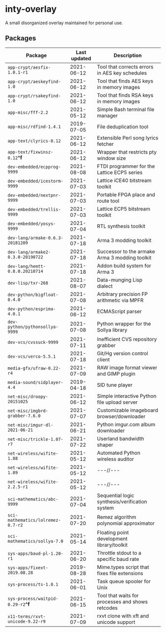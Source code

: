 inty-overlay
============
A small disorganized overlay maintained for personal use.

Packages
--------
| Package                         | Last updated | Description                                    |
| ------------------------------- | ------------ |----------------------------------------------- |
| `app-crypt/aesfix-1.0.1-r1`     | 2021-06-12   | Tool that corrects errors in AES key schedules |
| `app-crypt/aeskeyfind-1.0`      | 2021-06-12   | Tool that finds AES keys in memory images      |
| `app-crypt/rsakeyfind-1.0`      | 2021-06-12   | Tool that finds RSA keys in memory images      |
| `app-misc/fff-2.2`              | 2021-05-12   | Simple Bash terminal file manager              |
| `app-misc/rdfind-1.4.1`         | 2019-07-05   | File deduplication tool                        |
| `app-text/clyrics-0.12`         | 2021-06-12   | Extensible Perl song lyrics fetcher            |
| `app-text/fixwinsz-0.12`**^f**  | 2021-06-12   | Wrapper that restricts pty window size         |
| `dev-embedded/ecpprog-9999`     | 2021-08-08   | FTDI programmer for the Lattice ECP5 series    |
| `dev-embedded/icestorm-9999`    | 2021-07-03   | Lattice iCE40 bitstream toolkit                |
| `dev-embedded/nextpnr-9999`     | 2021-07-03   | Portable FPGA place and route tool             |
| `dev-embedded/trellis-9999`     | 2021-07-03   | Lattice ECP5 bitstream toolkit                 |
| `dev-embedded/yosys-9999`       | 2021-07-04   | RTL synthesis toolkit                          |
| `dev-lang/armake-0.6.3-20181209` | 2021-07-18   | Arma 3 modding toolkit                         |
| `dev-lang/armake2-0.3.0-20190722` | 2021-07-18   | Successor to the armake Arma 3 modding toolkit |
| `dev-lang/hemtt-0.8.0.20210714` | 2021-07-18   | Addon build system for Arma 3                  |
| `dev-lisp/txr-268`              | 2021-08-07   | Data-munging Lisp dialect                      |
| `dev-python/bigfloat-0.4.0`     | 2021-07-08   | Arbitrary precision FP arithmetic via MPFR     |
| `dev-python/esprima-4.0.1`      | 2021-06-12   | ECMAScript parser                              |
| `dev-python/pythonsollya-9999`  | 2021-07-08   | Python wrapper for the Sollya library          |
| `dev-vcs/cvssuck-9999`          | 2021-07-11   | Inefficient CVS repository grabber             |
| `dev-vcs/verco-5.5.1`           | 2021-07-18   | Git/Hg version control client                  |
| `media-gfx/ufraw-0.22-r4`       | 2021-07-09   | RAW image format viewer and GIMP plugin        |
| `media-sound/sidplayer-4.4`     | 2019-04-18   | SID tune player                                |
| `net-misc/droopy-20151025`      | 2021-06-12   | Simple interactive Python file upload server   |
| `net-misc/imgbrd-grabber-7.6.0` | 2021-07-07   | Customizable imageboard browser/downloader     |
| `net-misc/imgur-dl-2021-06-21`  | 2021-06-21   | Python imgur.com album downloader              |
| `net-misc/trickle-1.07-r7`      | 2021-07-22   | Userland bandwidth shaper                      |
| `net-wireless/wifite-1.88`      | 2021-05-12   | Automated Python wireless auditor              |
| `net-wireless/wifite-1.89`      | 2021-05-12   | ---//---                                       |
| `net-wireless/wifite-2.2.5-r1`  | 2021-05-12   | ---//---                                       |
| `sci-mathematics/abc-9999`      | 2021-07-04   | Sequential logic synthesis/verification system |
| `sci-mathematics/lolremez-0.7-r2`  | 2021-07-20   | Remez algorithm polynomial approximator        |
| `sci-mathematics/sollya-7.0`    | 2021-05-14   | Floating point development library/toolkit     |
| `sys-apps/baud-pl-1.20-r1`      | 2021-06-20   | Throttle stdout to a specific baud rate        |
| `sys-apps/fixext-2019.08.28`    | 2019-08-28   | Mime.types script that fixes file extensions   |
| `sys-process/ts-1.0.1`          | 2021-06-01   | Task queue spooler for Unix                    |
| `sys-process/waitpid-0.29-r2`**^f** | 2021-06-15   | Tool that waits for processes and shows retcodes |
| `x11-terms/rxvt-unicode-9.22-r9` | 2021-07-09   | rxvt clone with xft and unicode support        |
